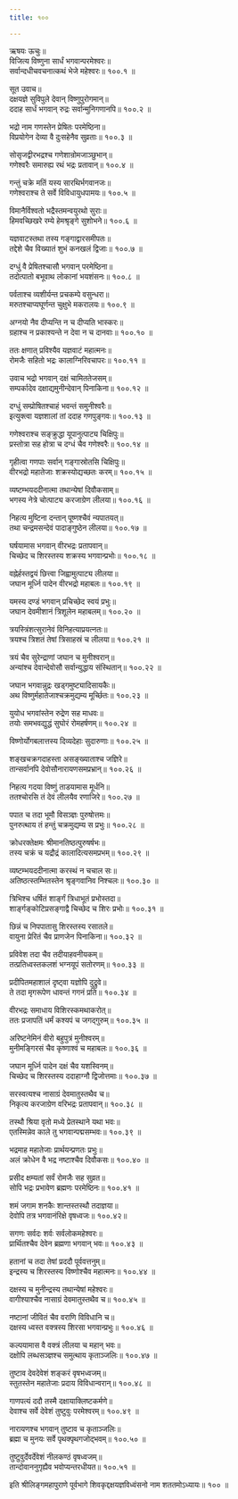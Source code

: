 ```yaml
---
title: १००

---
```

ऋषयः ऊचुः॥  
विजित्य विष्णुना सार्धं भगवान्परमेश्वरः॥  
सर्वान्दधीचवचनात्कथं भेजे महेश्वरः॥ १००.१ ॥  
  
सूत उवाच॥  
दक्षयज्ञे सुविपुले देवान् विष्णुपुरोगमान्॥  
ददाह सार्धं भगवान् रुद्रः सर्वान्मुनिगणानपि॥ १००.२ ॥  
  
भद्रो नाम गणस्तेन प्रेषितः परमेष्ठिना॥  
विप्रयोगेन देव्या वै दुःसहेनैव सुव्रताः॥ १००.३ ॥  
  
सोसृजद्वीरभद्रश्च गणेशान्रोमजाञ्छुभान्॥  
गणेश्वरैः समारुह्य रथं भद्रः प्रतावान्॥ १००.४ ॥  
  
गन्तुं चक्रे मतिं यस्य सारथिर्भगवानजः॥  
गणेश्वराश्च ते सर्वे विविधायुधपामयः॥ १००.५ ॥  
  
विमानैर्विश्वतो भद्रैस्तमन्वयुरथो सुराः॥  
हिमवच्छिखरे रम्ये हेमश्रृङ्गे सुशोभने॥ १००.६ ॥  
  
यज्ञवाटस्तथा तस्य गङ्गाद्वारसमीपतः॥  
तद्देशे चैव विख्यातं शुभं कनखलं द्विजाः॥ १००.७ ॥  
  
दग्धुं वै प्रेषितश्चासौ भगवान् परमेष्ठिना॥  
तदोत्पातो बभूवाथ लोकानां भयशंसनः॥ १००.८ ॥  
  
पर्वताश्च व्यशीर्यन्त प्रचकम्पे वसुन्धरा॥  
मरुतश्चाप्यघूर्णन्त चुक्षुभे मकरालयः॥ १००.९ ॥  
  
अग्नयो नैव दीप्यन्ति न च दीप्यति भास्करः॥  
ग्रहाश्च न प्रकाश्यन्ते न देवा न च दानवाः॥ १००.१० ॥  
  
ततः क्षणात् प्रविश्यैव यज्ञवाटं महात्मनः॥  
रोमजैः सहितो भद्रः कालाग्निरिवचापरः॥ १००.११ ॥  
  
उवाच भद्रो भगवान् दक्षं चामिततेजसम्॥  
सम्पर्कादेव दक्षाद्यमुनीन्देवान् पिनाकिना॥ १००.१२ ॥  
  
दग्धुं सम्प्रोषितश्चाहं भवन्तं समुनीश्वरैः॥  
इत्युक्त्वा यज्ञशालां तां ददाह गणपुङ्गवः॥ १००.१३ ॥  
  
गणेश्वराश्च सङ्क्रुद्धा यूपानुत्पाट्य चिक्षिपुः॥  
प्रस्तोत्रा सह होत्रा च दग्धं चैव गणेश्वरैः॥ १००.१४ ॥  
  
गृहीत्वा गणपाः सर्वान् गङ्गास्रोतसि चिक्षिपुः॥  
वीरभद्रो महातेजाः शक्रस्योद्यच्छतः करम्॥ १००.१५ ॥  
  
व्यष्टम्भयददीनात्मा तथान्येषां दिवौकसाम्॥  
भगस्य नेत्रे चोत्पाट्य करजाग्रेण लीलया॥ १००.१६ ॥  
  
निहत्य मुष्टिना दन्तान् पूष्णश्चैवं न्यपातयत्॥  
तथा चन्द्रमसन्देवं पादाङ्गुष्ठेन लीलया॥ १००.१७ ॥  
  
घर्षयामास भगवान् वीरभद्रः प्रतापवान्॥  
चिच्छेद च शिरस्तस्य शक्रस्य भगवान्प्रभोः॥ १००.१८ ॥  
  
वह्नेर्हस्तद्वयं छित्त्वा जिह्वामुत्पाट्य लीलया॥  
जघान मूर्ध्नि पादेन वीरभद्रो महाबलः॥ १००.१९ ॥  
  
यमस्य दण्डं भगवान् प्रचिच्छेद स्वयं प्रभुः॥  
जघान देवमीशानं त्रिशूलेन महाबलम्॥ १००.२० ॥  
  
त्रयस्त्रिंशत्सुरानेवं विनिहत्याप्रयत्नतः॥  
त्रयश्च त्रिशतं तेषां त्रिसाहस्रं च लीलया॥ १००.२१ ॥  
  
त्रयं चैव सुरेन्द्राणां जघान च मुनीश्वरान्॥  
अन्यांश्च देवान्देवोसौ सर्वान्युद्धाय संस्थितान्॥ १००.२२ ॥  
  
जघान भगवान्नुद्रः खड्गमुष्ट्यादिसायकैः॥  
अथ विष्णुर्महातेजाश्चक्रमुद्यम्य मूर्च्छितः॥ १००.२३ ॥  
  
युयोध भगवांस्तेन रुद्रेण सह माधवः॥  
तयोः समभवद्युद्धं सुघोरं रोमहर्षणम्॥ १००.२४ ॥  
  
विष्णोर्योगबलात्तस्य दिव्यदेहाः सुदारुणाः॥ १००.२५ ॥  
  
शङ्खचक्रगदाहस्ता असङ्ख्याताश्च जज्ञिरे॥  
तान्सर्वानपि देवोसौनारायणसमप्रभ्रान्॥ १००.२६ ॥  
  
निहत्य गदया विष्णुं ताडयामास मूर्धनि॥  
ततश्चोरसि तं देवं लीलयैव रणाजिरे॥ १००.२७ ॥  
  
पपात च तदा भूमौ विसञ्ज्ञः पुरुषोत्तमः॥  
पुनरुत्थाय तं हन्तुं चक्रमुद्यम्य स प्रभुः॥ १००.२८ ॥  
  
क्रोधरक्तेक्षमः श्रीमानतिष्ठत्पुरुषर्षभः॥  
तस्य चक्रं च यद्रौद्रं कालादित्यसमप्रभम्॥ १००.२९ ॥  
  
व्यष्टम्भयददीनात्मा करस्थं न चचाल सः॥  
अतिष्ठत्स्तम्भितस्तेन श्रृङ्गवानिव निश्चलः॥ १००.३० ॥  
  
त्रिभिश्च धर्षितं शार्ङ्गं त्रिधाभूतं प्रभोस्तदा॥  
शार्ङ्गङ्कोटिप्रसङ्गाद्वै चिच्छेद च शिरः प्रभोः॥ १००.३१ ॥  
  
छिन्नं च निपपातासु शिरस्तस्य रसातले॥  
वायुना प्रेरितं चैव प्राणजेन पिनाकिना॥ १००.३२ ॥  
  
प्रविवेश तदा चैव तदीयाहवनीयकम्॥  
तत्प्रतिध्वस्तकलशं भग्नयूपं सतोरणम्॥ १००.३३ ॥  
  
प्रदीपितमहाशालं दृष्ट्वा यज्ञोपि दुद्रुवे॥  
ते तदा मृगरूपेण धावन्तं गगनं प्रति॥ १००.३४ ॥  
  
वीरभद्रः समाधाय विशिरस्कमथाकरोत्॥  
ततः प्रजापतिं धर्मं कश्यपं च जगद्गुरुम्॥ १००.३५ ॥  
  
अरिष्टनेमिनं वीरो बहुपुत्रं मुनीश्वरम्॥  
मुनीमङ्गिरसं चैव कृष्णाश्वं च महाबलः॥ १००.३६ ॥  
  
जघान मूर्ध्नि पादेन दक्षं चैव यशस्विनम्॥  
चिच्छेद च शिरस्तस्य ददाहाग्नौ द्विजोत्तमाः॥ १००.३७ ॥  
  
सरस्वत्यश्च नासाग्रं देवमातुस्तथैव च॥  
निकृत्य करजाग्रेण वरिभद्रः प्रतापवान्॥ १००.३८ ॥  
  
तस्थौ श्रिया वृतो मध्ये प्रेतस्थाने यथा भवः॥  
एतस्मिन्नेव काले तु भगवान्पद्मसम्भवः॥ १००.३९ ॥  
  
भद्रमाह महातेजाः प्रार्थयन्प्रणतः प्रभुः॥  
अलं क्रोधेन वै भद्र नष्टाश्चैव दिवौकसः॥ १००.४० ॥  
  
प्रसीद क्षम्यतां सर्वं रोमजैः सह सुव्रत॥  
सोपि भद्रः प्रभावेण ब्रह्मणः परमेष्ठिनः॥ १००.४१ ॥  
  
शमं जगाम शनकैः शान्तस्तस्थौ तदाज्ञया॥  
देवोपि तत्र भगवानंरिक्षे वृषध्वजः॥ १००.४२॥  
  
सगणः सर्वदः शर्वः सर्वलोकमहेश्वरः॥  
प्रार्थितश्चैव देवेन ब्रह्मणा भगवान् भवः॥ १००.४३ ॥  
  
हतानां च तदा तेषां प्रददौ पूर्ववत्तनुम्॥  
इन्द्रस्य च शिरस्तस्य विष्णोश्चैव महात्मनः॥ १००.४४ ॥  
  
दक्षस्य च मुनीन्द्रस्य तथान्येषां महेश्वरः॥  
वागीश्याश्चैव नासाग्रं देवमातुस्तथैव च॥ १००.४५ ॥  
  
नष्टानां जीवितं चैव वराणि विविधानि च॥  
दक्षस्य ध्वस्त वक्त्रस्य शिरसा भगवान्प्रभुः॥ १००.४६ ॥  
  
कल्पयामास वै वक्त्रं लीलया च महान् भवः॥  
दक्षोपि लब्धसञ्ज्ञश्च समुत्थाय कृताञ्जलिः॥ १००.४७ ॥  
  
तुष्टाव देवदेवेशं शङ्करं वृषभध्वजम्॥  
स्तुतस्तेन महातेजाः प्रदाय विविधान्वरान्॥ १००.४८ ॥  
  
गाणपत्यं ददौ तस्मै दक्षायाक्लिष्टकर्मणे॥  
देवाश्च सर्वे देवेशं तुष्टुवुः परमेश्वरम्॥ १००.४९ ॥  
  
नारायणश्च भगवान् तुष्टाव च कृताञ्जलिः॥  
ब्रह्मा च मुनयः सर्वे पृथक्पृथगजोद्भवम्॥ १००.५० ॥  
  
तुष्टुवुर्देवर्देवेशं नीलकण्ठं वृषध्वजम्॥  
तान्दोवाननुगृह्यैव भवोप्यन्तरधीयत॥ १००.५१ ॥  
  
इति श्रीलिङ्गमहापुराणे पूर्वभागे शिवकृद्दक्षयज्ञविध्वंसनो नाम शततमोऽध्यायः॥ १०० ॥